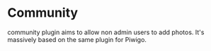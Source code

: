 Community
=========

community plugin aims to allow non admin users to add photos.
It's massively based on the same plugin for Piwigo.
